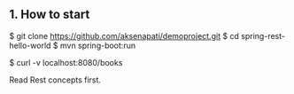 ## 1. How to start

$ git clone https://github.com/aksenapati/demoproject.git
$ cd spring-rest-hello-world
$ mvn spring-boot:run

$ curl -v localhost:8080/books


Read Rest concepts first.

